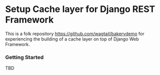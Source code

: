 Setup Cache layer for Django REST Framework
===========================================

This is a folk repository https://github.com/wagtail/bakerydemo for experiencing the building of a cache layer on top of Django Web Framework.

### Getting Started

TBD
